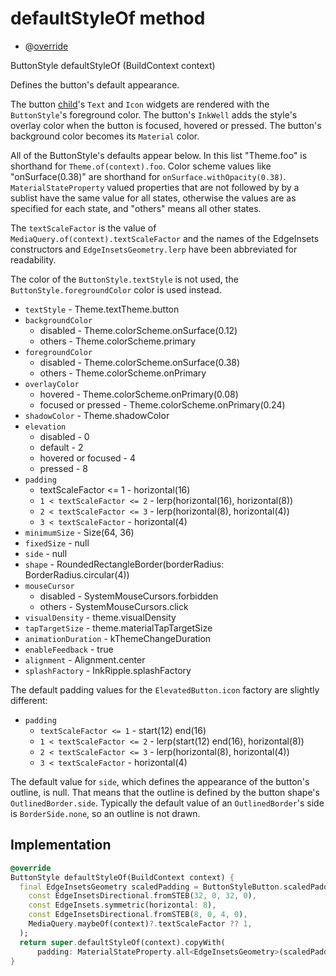 


# defaultStyleOf method







- @[override](https://api.flutter.dev/flutter/dart-core/override-constant.html)

ButtonStyle defaultStyleOf
(BuildContext context)





<p>Defines the button's default appearance.</p>
<p>The button <a href="../../components_modes_toolbar/ModeIconButton/child.md">child</a>'s <code>Text</code> and <code>Icon</code> widgets are rendered with
the <code>ButtonStyle</code>'s foreground color. The button's <code>InkWell</code> adds
the style's overlay color when the button is focused, hovered
or pressed. The button's background color becomes its <code>Material</code>
color.</p>
<p>All of the ButtonStyle's defaults appear below. In this list
"Theme.foo" is shorthand for <code>Theme.of(context).foo</code>. Color
scheme values like "onSurface(0.38)" are shorthand for
<code>onSurface.withOpacity(0.38)</code>. <code>MaterialStateProperty</code> valued
properties that are not followed by by a sublist have the same
value for all states, otherwise the values are as specified for
each state, and "others" means all other states.</p>
<p>The <code>textScaleFactor</code> is the value of
<code>MediaQuery.of(context).textScaleFactor</code> and the names of the
EdgeInsets constructors and <code>EdgeInsetsGeometry.lerp</code> have been
abbreviated for readability.</p>
<p>The color of the <code>ButtonStyle.textStyle</code> is not used, the
<code>ButtonStyle.foregroundColor</code> color is used instead.</p>
<ul>
<li><code>textStyle</code> - Theme.textTheme.button</li>
<li><code>backgroundColor</code>
<ul>
<li>disabled - Theme.colorScheme.onSurface(0.12)</li>
<li>others - Theme.colorScheme.primary</li>
</ul>
</li>
<li><code>foregroundColor</code>
<ul>
<li>disabled - Theme.colorScheme.onSurface(0.38)</li>
<li>others - Theme.colorScheme.onPrimary</li>
</ul>
</li>
<li><code>overlayColor</code>
<ul>
<li>hovered - Theme.colorScheme.onPrimary(0.08)</li>
<li>focused or pressed - Theme.colorScheme.onPrimary(0.24)</li>
</ul>
</li>
<li><code>shadowColor</code> - Theme.shadowColor</li>
<li><code>elevation</code>
<ul>
<li>disabled - 0</li>
<li>default - 2</li>
<li>hovered or focused - 4</li>
<li>pressed - 8</li>
</ul>
</li>
<li><code>padding</code>
<ul>
<li>textScaleFactor &lt;= 1 - horizontal(16)</li>
<li><code>1 &lt; textScaleFactor &lt;= 2</code> - lerp(horizontal(16), horizontal(8))</li>
<li><code>2 &lt; textScaleFactor &lt;= 3</code> - lerp(horizontal(8), horizontal(4))</li>
<li><code>3 &lt; textScaleFactor</code> - horizontal(4)</li>
</ul>
</li>
<li><code>minimumSize</code> - Size(64, 36)</li>
<li><code>fixedSize</code> - null</li>
<li><code>side</code> - null</li>
<li><code>shape</code> - RoundedRectangleBorder(borderRadius: BorderRadius.circular(4))</li>
<li><code>mouseCursor</code>
<ul>
<li>disabled - SystemMouseCursors.forbidden</li>
<li>others - SystemMouseCursors.click</li>
</ul>
</li>
<li><code>visualDensity</code> - theme.visualDensity</li>
<li><code>tapTargetSize</code> - theme.materialTapTargetSize</li>
<li><code>animationDuration</code> - kThemeChangeDuration</li>
<li><code>enableFeedback</code> - true</li>
<li><code>alignment</code> - Alignment.center</li>
<li><code>splashFactory</code> - InkRipple.splashFactory</li>
</ul>
<p>The default padding values for the <code>ElevatedButton.icon</code> factory are slightly different:</p>
<ul>
<li><code>padding</code>
<ul>
<li><code>textScaleFactor &lt;= 1</code> - start(12) end(16)</li>
<li><code>1 &lt; textScaleFactor &lt;= 2</code> - lerp(start(12) end(16), horizontal(8))</li>
<li><code>2 &lt; textScaleFactor &lt;= 3</code> - lerp(horizontal(8), horizontal(4))</li>
<li><code>3 &lt; textScaleFactor</code> - horizontal(4)</li>
</ul>
</li>
</ul>
<p>The default value for <code>side</code>, which defines the appearance of the button's
outline, is null. That means that the outline is defined by the button
shape's <code>OutlinedBorder.side</code>. Typically the default value of an
<code>OutlinedBorder</code>'s side is <code>BorderSide.none</code>, so an outline is not drawn.</p>



## Implementation

```dart
@override
ButtonStyle defaultStyleOf(BuildContext context) {
  final EdgeInsetsGeometry scaledPadding = ButtonStyleButton.scaledPadding(
    const EdgeInsetsDirectional.fromSTEB(32, 0, 32, 0),
    const EdgeInsets.symmetric(horizontal: 8),
    const EdgeInsetsDirectional.fromSTEB(8, 0, 4, 0),
    MediaQuery.maybeOf(context)?.textScaleFactor ?? 1,
  );
  return super.defaultStyleOf(context).copyWith(
      padding: MaterialStateProperty.all<EdgeInsetsGeometry>(scaledPadding));
}
```







